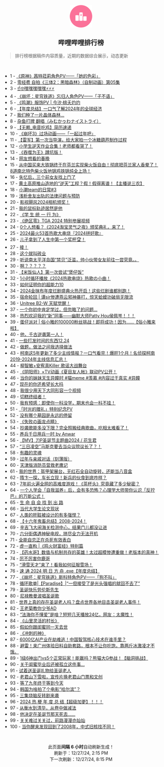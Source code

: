 <div align="center">
    <img src="./assets/icon_rank.png" alt="logo" />
    <h2>哔哩哔哩排行榜</h>
</div>

> 排行榜根据稿件内容质量，近期的数据综合展示，动态更新

<br />

<ul><li><span>1 - <a href=https://www.bilibili.com/BV1t9koYHEW4 target=_blank>《原神》茜特菈莉角色PV——「她的色彩」</a></span></li><li><span>2 - <a href=https://www.bilibili.com/BV1fKCzYWEkU target=_blank>零经费&nbsp;自拍《三体2：黑暗森林》（自制动画）第05集</a></span></li><li><span>3 - <a href=https://www.bilibili.com/BV1G3kQY1EEt target=_blank>☝🤓嘿嘿嘿嘿嘿⚡⚡⚡</a></span></li><li><span>4 - <a href=https://www.bilibili.com/BV13XCGYMEK8 target=_blank>《崩坏：星穹铁道》忘归人角色PV——「子不语」</a></span></li><li><span>5 - <a href=https://www.bilibili.com/BV1A1CaYyEUP target=_blank>《鸣潮》服饰PV&nbsp;|&nbsp;今汐·桃夭灼灼</a></span></li><li><span>6 - <a href=https://www.bilibili.com/BV1ttk9YkEVx target=_blank>【年度总结】一口气了解2024年的全球经济</a></span></li><li><span>7 - <a href=https://www.bilibili.com/BV1xpCGYZEd3 target=_blank>我们种了一片晶体森林...</a></span></li><li><span>8 - <a href=https://www.bilibili.com/BV1WuCwYoEnc target=_blank>杂鱼打牌&nbsp;翻唱（みむかゥわナイストライ）</a></span></li><li><span>9 - <a href=https://www.bilibili.com/BV12XkRY5EiQ target=_blank>【无赖_电音吃鸡】简历速递</a></span></li><li><span>10 - <a href=https://www.bilibili.com/BV1aBkRY9Eea target=_blank>《崩坏3》过场动画——「一起过年吧」</a></span></li><li><span>11 - <a href=https://www.bilibili.com/BV1jukdYYEJj target=_blank>【雷军】第一次当导演，给大家拍一个冰糖葫芦制作过程</a></span></li><li><span>12 - <a href=https://www.bilibili.com/BV1sSCwY8E5t target=_blank>小学生逆天作业合集！老师都看哭了！</a></span></li><li><span>13 - <a href=https://www.bilibili.com/BV12okoYJEtJ target=_blank>《吞噬为王》蹲坑版！</a></span></li><li><span>14 - <a href=https://www.bilibili.com/BV1VqkRYxEG2 target=_blank>网友想看的春晚</a></span></li><li><span>15 - <a href=https://www.bilibili.com/BV1Jwk9Y8EVC target=_blank>从中国买来大铁锅终于在芬兰实现柴火饭自由！彻底把芬兰家人香晕了！8道南北特色柴火饭地锅鸡铁锅炖全上场！</a></span></li><li><span>16 - <a href=https://www.bilibili.com/BV1unkQYzE8b target=_blank>失忆后，三个前女友找上门了</a></span></li><li><span>17 - <a href=https://www.bilibili.com/BV1MbkdYSEUw target=_blank>黄土高原推山造地的“逆天”工程？假！假得离谱！【主播说三农】</a></span></li><li><span>18 - <a href=https://www.bilibili.com/BV1w6k9YeEcC target=_blank>小潮team的日常#3</a></span></li><li><span>19 - <a href=https://www.bilibili.com/BV1dokdY8EFT target=_blank>浅析舍友出轨的法律问题与预防</a></span></li><li><span>20 - <a href=https://www.bilibili.com/BV1M4k9YVEiE target=_blank>影视飓风2024相机颁奖！</a></span></li><li><span>21 - <a href=https://www.bilibili.com/BV1arkRYQE7g target=_blank>我的鼠标轨迹居然是他</a></span></li><li><span>22 - <a href=https://www.bilibili.com/BV1hHkdYsEQH target=_blank>《学&nbsp;生&nbsp;统&nbsp;一&nbsp;行&nbsp;为》</a></span></li><li><span>23 - <a href=https://www.bilibili.com/BV1UMqdYvENF target=_blank>《绝区零》TGA&nbsp;2024&nbsp;特别参展视频</a></span></li><li><span>24 - <a href=https://www.bilibili.com/BV1SFCPYrEKX target=_blank>0个人想看？《2024淘宝灵气之夜》颁奖典礼，来了！</a></span></li><li><span>25 - <a href=https://www.bilibili.com/BV13pkdY9Ey2 target=_blank>2024最火53首热歌大串烧『2024拼好歌』</a></span></li><li><span>26 - <a href=https://www.bilibili.com/BV1QTCcYuEfZ target=_blank>儿子拿到了人生中第一个奖杯🏆！</a></span></li><li><span>27 - <a href=https://www.bilibili.com/BV1MrCPYCEC1 target=_blank>接！</a></span></li><li><span>28 - <a href=https://www.bilibili.com/BV1pek9YBEJw target=_blank>这个就叫砖业</a></span></li><li><span>29 - <a href=https://www.bilibili.com/BV1RDk9YdEsE target=_blank>听说南太平洋岛国“禁贝”泛滥，帅小伙带女友前往一尝究竟。。</a></span></li><li><span>30 - <a href=https://www.bilibili.com/BV1FmkZYLEm3 target=_blank>啊？？？？？</a></span></li><li><span>31 - <a href=https://www.bilibili.com/BV1q4kRYwEpJ target=_blank>【米饭仙人】第一次尝试“煲仔饭”</a></span></li><li><span>32 - <a href=https://www.bilibili.com/BV1K6CeYdE1d target=_blank>1小时循环播放《2024热歌串烧》热歌の小曲！</a></span></li><li><span>33 - <a href=https://www.bilibili.com/BV19dkdYcE14 target=_blank>如何证明你的超能力10</a></span></li><li><span>34 - <a href=https://www.bilibili.com/BV1ZkkQYWEPi target=_blank>2024金抹布年度烂剧盛典火热开启！这些烂剧谁都别跑！</a></span></li><li><span>35 - <a href=https://www.bilibili.com/BV1dXkdYAE3X target=_blank>宿命轮回&nbsp;|&nbsp;谭sir惨遭燕云邪神暴打，惊天蛤蟆功破局无限流</a></span></li><li><span>36 - <a href=https://www.bilibili.com/BV17rCGY1Ebe target=_blank>Unitree&nbsp;B2-W&nbsp;天赋觉醒！</a></span></li><li><span>37 - <a href=https://www.bilibili.com/BV1N5CBYcEAQ target=_blank>一个你初中肯定学过，但忽略了的问题...</a></span></li><li><span>38 - <a href=https://www.bilibili.com/BV1thkdYEENj target=_blank>热烈欢迎我的“新”同事——幽默大师Patty&nbsp;Hou侯佩岑！！！</a></span></li><li><span>39 - <a href=https://www.bilibili.com/BV1xvkdY1EBz target=_blank>蛋仔派对&nbsp;|&nbsp;俗小雅的100000粉丝挑战！即将成功！因为……【俗小雅来啦】</a></span></li><li><span>40 - <a href=https://www.bilibili.com/BV1qLkZYTEUD target=_blank>他，千古逆袭第一人！</a></span></li><li><span>41 - <a href=https://www.bilibili.com/BV1TbkdYSEi4 target=_blank>一些打发时间的东西12.24</a></span></li><li><span>42 - <a href=https://www.bilibili.com/BV1rEkRYqESJ target=_blank>做题，做法之间我选择做法</a></span></li><li><span>43 - <a href=https://www.bilibili.com/BV19UkQYJEUG target=_blank>柯南这5年更新了多少主线情报？一口气看完！爆肝1个月！名侦探柯南2019-2024年主线信息汇总！</a></span></li><li><span>44 - <a href=https://www.bilibili.com/BV1A3CPYNEfg target=_blank>柳智敏+安宥真Killer&nbsp;歌谣大战舞台</a></span></li><li><span>45 - <a href=https://www.bilibili.com/BV171C5YDEG2 target=_blank>《阴阳师》×TV动画《夏目友人帐》联动PV公开！</a></span></li><li><span>46 - <a href=https://www.bilibili.com/BV1xYCjYqEHR target=_blank>当你的妹妹天生异瞳时&nbsp;#猫meme&nbsp;#羡慕&nbsp;#内容过于真实&nbsp;#异瞳</a></span></li><li><span>47 - <a href=https://www.bilibili.com/BV1HfkXYaEFR target=_blank>现在的你还希望长大吗</a></span></li><li><span>48 - <a href=https://www.bilibili.com/BV1U1CLYzEMf target=_blank>我很少用天下大同形容一个视频</a></span></li><li><span>49 - <a href=https://www.bilibili.com/BV1YFC6Y7EB4 target=_blank>切糕终结者！</a></span></li><li><span>50 - <a href=https://www.bilibili.com/BV1YVCjYnEda target=_blank>我有预感：即使你一科没学，期末也会一科不挂！</a></span></li><li><span>51 - <a href=https://www.bilibili.com/BV1dFCGYCEvN target=_blank>「时光的赠礼」特别纪念PV</a></span></li><li><span>52 - <a href=https://www.bilibili.com/BV1RrCYYKEYL target=_blank>没有哪个墓园是永远的停留</a></span></li><li><span>53 - <a href=https://www.bilibili.com/BV1H6kdYGEtM target=_blank>《失败の画龙点睛》</a></span></li><li><span>54 - <a href=https://www.bilibili.com/BV1sSCPYMEQF target=_blank>抄袭歌能多没下限？完全照搬经典歌曲，吃相太难看了！</a></span></li><li><span>55 - <a href=https://www.bilibili.com/BV1wVCVY9EsN target=_blank>养兵千日用兵一时&nbsp;by&nbsp;Anwar</a></span></li><li><span>56 - <a href=https://www.bilibili.com/BV1C4CYY1Eas target=_blank>【MV】刀P圣诞节主题曲2024&nbsp;/&nbsp;花生君</a></span></li><li><span>57 - <a href=https://www.bilibili.com/BV1eLkdYbEWD target=_blank>“三日凌空”马斯克要去当众议院议长了？！</a></span></li><li><span>58 - <a href=https://www.bilibili.com/BV1L6CgYBEVY target=_blank>有趣的灵魂</a></span></li><li><span>59 - <a href=https://www.bilibili.com/BV1n7CPYFEWU target=_blank>过年与亲戚对话（刻薄版）</a></span></li><li><span>60 - <a href=https://www.bilibili.com/BV1cGCwYdEoq target=_blank>天津版消防员营救老鹰记</a></span></li><li><span>61 - <a href=https://www.bilibili.com/BV1NvkdY1EZe target=_blank>我的世界：盔甲架展台，无红石全自动旋转，还能当八音盒</a></span></li><li><span>62 - <a href=https://www.bilibili.com/BV15jkdYZEnQ target=_blank>隋卞一探，车长立现！新兵的伙食到底咋样？</a></span></li><li><span>63 - <a href=https://www.bilibili.com/BV1NdkeYQE6G target=_blank>7年前火遍全网的高难度游戏！《茶杯头》究竟藏了多少秘密？</a></span></li><li><span>64 - <a href=https://www.bilibili.com/BV13XCGYMERv target=_blank>一个人学会「自我滋养」后，会有多恐怖？心理学大师带你认识「反拧巴」的万能公式！</a></span></li><li><span>65 - <a href=https://www.bilibili.com/BV1pGCPYYEXa target=_blank>生&nbsp;命&nbsp;自&nbsp;会&nbsp;找&nbsp;到&nbsp;出&nbsp;路</a></span></li><li><span>66 - <a href=https://www.bilibili.com/BV1zmkdYqEuH target=_blank>当代大学生论文现状</a></span></li><li><span>67 - <a href=https://www.bilibili.com/BV1VDCGYzEnQ target=_blank>人类的肝脏被设计的有多强悍？</a></span></li><li><span>68 - <a href=https://www.bilibili.com/BV1VXkQYmEeH target=_blank>【十六年鬼畜总结】2008-2024！</a></span></li><li><span>69 - <a href=https://www.bilibili.com/BV1CGCPYYEAM target=_blank>辛吉飞大闹海关检测中心，结果门儿都没让进</a></span></li><li><span>70 - <a href=https://www.bilibili.com/BV1YYkXYJEPV target=_blank>六分街偶遇神秘电视，拼尽全力无法开机</a></span></li><li><span>71 - <a href=https://www.bilibili.com/BV1pDCVYbEdQ target=_blank>全能自恋正在杀死有效表白</a></span></li><li><span>72 - <a href=https://www.bilibili.com/BV1cfCPYwEMX target=_blank>虚一直构&nbsp;|《鸣火财富经》特别篇</a></span></li><li><span>73 - <a href=https://www.bilibili.com/BV14UkXYuENj target=_blank>【药水哥】数值与机制共存的英雄！太过超模惨遭重做！老版本的真神！</a></span></li><li><span>74 - <a href=https://www.bilibili.com/BV1SHk9Y2EXM target=_blank>厉不厉害你鹿哥</a></span></li><li><span>75 - <a href=https://www.bilibili.com/BV14SCPYMEWh target=_blank>“滑雪天才”来了！看我如何征服雪场！</a></span></li><li><span>76 - <a href=https://www.bilibili.com/BV14pkQYMEKN target=_blank>速&nbsp;通&nbsp;2024&nbsp;明&nbsp;日&nbsp;方&nbsp;舟&nbsp;.exe【年度总结】</a></span></li><li><span>77 - <a href=https://www.bilibili.com/BV1qNCAYJEaD target=_blank>《崩坏：星穹铁道》斯科特角色PV——「狗不叫」</a></span></li><li><span>78 - <a href=https://www.bilibili.com/BV16skRYYEVM target=_blank>循环歌单|【Paradise】|“一但接受了是光头强唱的就回不去了”</a></span></li><li><span>79 - <a href=https://www.bilibili.com/BV17XkdYPEEe target=_blank>圣诞快乐劳伦斯先生</a></span></li><li><span>80 - <a href=https://www.bilibili.com/BV1VJkZYeEm3 target=_blank>尼禄教曼波唱圣诞歌</a></span></li><li><span>81 - <a href=https://www.bilibili.com/BV1y9kRYCEDF target=_blank>世界上真的存在圣诞老人吗？盘点世界各地目击圣诞老人事件！</a></span></li><li><span>82 - <a href=https://www.bilibili.com/BV18ZCcYNELL target=_blank>王老菊教你少爷AD</a></span></li><li><span>83 - <a href=https://www.bilibili.com/BV1PTCVYZEA6 target=_blank>“法海你不懂爱”是啥？短短几天播放24亿，网友：太魔性！</a></span></li><li><span>84 - <a href=https://www.bilibili.com/BV1txCjYGEGA target=_blank>《山里灵活的村长》</a></span></li><li><span>85 - <a href=https://www.bilibili.com/BV1fWC7YaEaL target=_blank>假如你跟闺蜜同一天去世</a></span></li><li><span>86 - <a href=https://www.bilibili.com/BV1bcBNYwEJd target=_blank>《冲刺的神》</a></span></li><li><span>87 - <a href=https://www.bilibili.com/BV1bqCwYBEYY target=_blank>6000亿AI产业在劫难逃！中国智驾核心技术在谁手里？</a></span></li><li><span>88 - <a href=https://www.bilibili.com/BV1ZACNYtEUg target=_blank>避雷！来广州体验日料自助套路，根本不让你吃饱，靠两斤冰激凌才不饿。</a></span></li><li><span>89 - <a href=https://www.bilibili.com/BV1TikZYXEtm target=_blank>1级6神出门vs5个正常玩家！能赢吗？熊猫大G参战！【脑洞挑战】</a></span></li><li><span>90 - <a href=https://www.bilibili.com/BV1zHCBYsE5V target=_blank>关于闺蜜毕业后还被孤立这件事...</a></span></li><li><span>91 - <a href=https://www.bilibili.com/BV1ahCwYkECr target=_blank>试着送圣诞礼物给圣诞老人</a></span></li><li><span>92 - <a href=https://www.bilibili.com/BV1cuC3YUEh9 target=_blank>老君山下雪啦，宣传片换老君山门票和文创</a></span></li><li><span>93 - <a href=https://www.bilibili.com/BV1grCPYCE4f target=_blank>等了九年终于等到今天</a></span></li><li><span>94 - <a href=https://www.bilibili.com/BV1yWCYYmEBR target=_blank>韩国为啥拍了个电影“哈尔滨”？</a></span></li><li><span>95 - <a href=https://www.bilibili.com/BV1rSkqYpE8L target=_blank>三集烧脑反转剧来袭</a></span></li><li><span>96 - <a href=https://www.bilibili.com/BV1ozkSYmEpx target=_blank>2024&nbsp;热&nbsp;梗&nbsp;年&nbsp;度&nbsp;总&nbsp;结【超级加更】！！！</a></span></li><li><span>97 - <a href=https://www.bilibili.com/BV1WWkiYHEKQ target=_blank>从衡水到清华，从卷中做减法</a></span></li><li><span>98 - <a href=https://www.bilibili.com/BV1mCkXYkEYn target=_blank>他决定在圣诞节那天死去……</a></span></li><li><span>99 - <a href=https://www.bilibili.com/BV1SECqYqE7A target=_blank>关关难过关关过，前路漫漫亦灿灿</a></span></li><li><span>100 - <a href=https://www.bilibili.com/BV1dDk9YdELL target=_blank>当你醒来发现回到了2008年，中式旧核找不同！</a></span></li></ul>

<br />

<p align=center>此页面<strong>间隔 6 小时</strong>自动刷新生成！<br>刷新于：12/27/24, 2:15 PM<br>下一次刷新：12/27/24, 8:15 PM</p>
